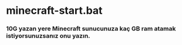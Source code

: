 # minecraft-start.bat
<h3> 10G yazan yere Minecraft sunucunuza kaç GB ram atamak istiyorsunuzsanız onu yazın.
